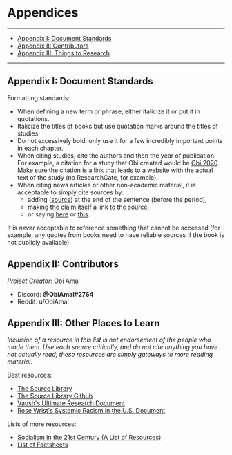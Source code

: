 # Appendices

---

* [Appendix I: Document Standards](appendices#appendix-i-document-standards)
* [Appendix II: Contributors](appendices#appendix-ii-contributors)
* [Appendix III: Things to Research](appendices#appendix-iii-things-to-research)

---

## Appendix I: Document Standards

Formatting standards: 
* When defining a new term or phrase, either italicize it or put it in quotations. 
* Italicize the titles of books but use quotation marks around the titles of studies. 
* Do not excessively bold: only use it for a few incredibly important points in each chapter. 
* When citing studies, cite the authors and then the year of publication. For example, a citation for a study that Obi created would be [Obi 2020](https://obiamal.github.io/political-research/). Make sure the citation is a link that leads to a website with the actual text of the study (no ResearchGate, for example). 
* When citing news articles or other non-academic material, it is acceptable to simply cite sources by: 
  * adding ([source](https://en.wikipedia.org/wiki/Main_Page)) at the end of the sentence (before the period), 
  * [making the claim itself a link to the source](https://en.wikipedia.org/wiki/Main_Page), 
  * or saying [here](https://en.wikipedia.org/wiki/Main_Page) or [this](https://en.wikipedia.org/wiki/Main_Page). 

It is *never* acceptable to reference something that cannot be accessed (for example, any quotes from books need to have reliable sources if the book is not publicly available).

## Appendix II: Contributors

*Project Creator*: Obi Amal
* Discord: **@ObiAmal#2764**
* Reddit: u/ObiAmal

## Appendix III: Other Places to Learn

*Inclusion of a resource in this list is not endorsement of the people who made them. Use each source critically, and do not cite anything you have not actually read; these resources are simply gateways to more reading material.*

Best resources: 
* [The Source Library](https://docs.google.com/document/d/1UhneOJvvO9vzHIUWfgKWJCCFi0LDNj_3p6LGBkIo6mU/edit)
* [The Source Library Github](https://nb419.github.io/source-library/)
* [Vaush's Ultimate Research Document](https://docs.google.com/document/d/1ido70LgXsEhxcnyXE7RVS0wYJZc6aeVTpujCUPQgTrE/edit)
* [Rose Wrist's Systemic Racism in the U.S. Document](https://docs.google.com/document/d/1OIVHtml45EcMSi3suI5Zn1ymef5Y-8hnHbeY6kxp-ec/edit)

Lists of more resources: 
* [Socialism in the 21st Century (A List of Resources)](https://docs.google.com/document/d/18LdrYaUtaBsi_sTERnBV2Xj7szwKUAdO8serQAUCS5A/edit)
* [List of Factsheets](https://docs.google.com/document/d/1OiSFG4P3QUBfPjXH6Tl-RC_Y-Lwnrrh3Qiea3yA4_ZU/edit)
